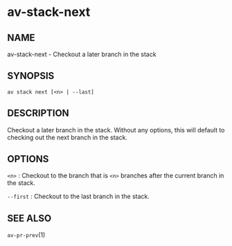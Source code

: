 # av-stack-next

## NAME

av-stack-next - Checkout a later branch in the stack

## SYNOPSIS

```synopsis
av stack next [<n> | --last]
```

## DESCRIPTION

Checkout a later branch in the stack. Without any options, this will default to
checking out the next branch in the stack.

## OPTIONS

`<n>`
: Checkout to the branch that is `<n>` branches after the current branch in the
  stack.

`--first`
: Checkout to the last branch in the stack.

## SEE ALSO

`av-pr-prev`(1)

